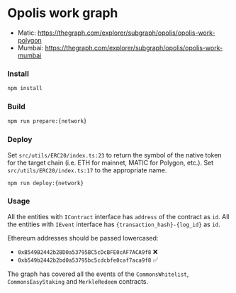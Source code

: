 # Opolis work graph

- Matic: https://thegraph.com/explorer/subgraph/opolis/opolis-work-polygon
- Mumbai: https://thegraph.com/explorer/subgraph/opolis/opolis-work-mumbai

### Install

```bash
npm install
```

### Build

```bash
npm run prepare:{network}
```

### Deploy

Set `src/utils/ERC20/index.ts:23` to return the symbol of the native token for the target chain (i.e. ETH for mainnet, MATIC for Polygon, etc.). Set `src/utils/ERC20/index.ts:17` to the appropriate name.

```bash
npm run deploy:{network}
```

### Usage

All the entities with `IContract` interface has `address` of the contract as `id`.
All the entities with `IEvent` interface has `{transaction_hash}-{log_id}` as `id`.

Ethereum addresses should be passed lowercased:

- `0xB549B2442b2BD0a53795BC5cDcBFE0cAF7ACA9f8` ❌
- `0xb549b2442b2bd0a53795bc5cdcbfe0caf7aca9f8` ✅

The graph has covered all the events of the `CommonsWhitelist`, `CommonsEasyStaking` and `MerkleRedeem` contracts.